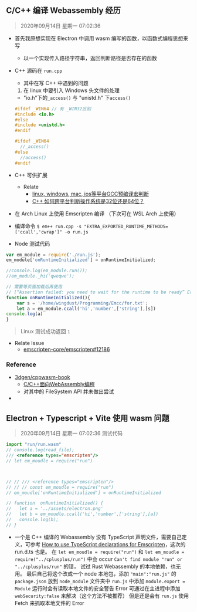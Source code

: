 ## C/C++ 编译 Webassembly 经历
  > 2020年09月14日 星期一 07:02:36
  - 首先我原想实现在 Electron 中调用 wasm 编写的函数，以函数式编程思想来写
    - 以一个实现传入路径字符串，返回判断路径是否存在的函数
  - C++ 源码在 `run.cpp`
    - 其中在写 C++ 中遇到的问题
    1. 在 linux 中要引入 Windows 头文件的处理 
      - "io.h"下的`_access()` 与 "unistd.h" 下`access()`
      ```C++
      #ifdef _WIN64 // 有 _WIN32区别
      #include <io.h>
      #else
      #include <unistd.h>
      #endif

      #ifdef _WIN64 
        //_access()
      #else
        //access()
      #endif
      ```
  - C++ 可供扩展
    - Relate
      - [linux, windows, mac, ios等平台GCC预编译宏判断](https://www.jianshu.com/p/c92e8b81ad04)
      - [C++ 如何跨平台判断操作系统是32位还是64位？](https://www.zhihu.com/question/58377556)

  - 在 Arch Linux 上使用 Emscripten 编译 （下次可在 WSL Arch 上使用）
  - 编译命令 `$ em++ run.cpp -s "EXTRA_EXPORTED_RUNTIME_METHODS=['ccall','cwrap']" -o run.js `
  - Node 测试代码
  ```js
  var em_module = require('./run.js');
  em_module['onRuntimeInitialized'] = onRuntimeInitialized;

  //console.log(em_module.run());
  //em_module._hi('qweqwe');

  // 需要等页面加载后再使用
  // [“Assertion failed: you need to wait for the runtime to be ready” Error when calling a C function in JavaScript](https://stackoverflow.com/questions/46332158/assertion-failed-you-need-to-wait-for-the-runtime-to-be-ready-error-when-call)
  function onRuntimeInitialized(){
      var s = '/home/wingdust/Programming/Emcc/for.txt';
      let a = em_module.ccall('hi','number',['string'],[s])
  console.log(a)
  }
  ```
  > Linux 测试成功返回 `1`
  - Relate Issue
    - [emscripten-core/emscripten#12186](https://github.com/emscripten-core/emscripten/issues/12186)
### Reference
  - [3dgen/cppwasm-book](https://github.com/3dgen/cppwasm-book)
    - [C/C++面向WebAssembly编程](https://www.cntofu.com/book/150/index.html)
    - 对其中的 FileSystem API 并未做出尝试
  - 


## Electron + Typescript + Vite 使用 wasm 问题
  > 2020年09月14日 星期一 07:02:36
  测试代码
  ```ts
  import "run/run.wasm"
// console.log(read_file);
/// <reference types="emscripten"/>
// let em_moudle = require("run")



// // /// <reference types="emscripten"/>
// // // const em_moudle = require("run")
// em_moudle['onRuntimeInitialized'] = onRuntimeInitialized

// function  onRuntimeInitialized() {
//   let a = '../assets/electron.png'
//   let b = em_moudle.ccall('hi','number',['string'],[a])
//   console.log(b);
// }
  ```
  - 一个是 C++ 编译的 Webassembly 没有 TypeScript 声明文件，需要自己定义，可参考 [How to use TypeScript declarations for Emscripten](https://github.com/emscripten-core/emscripten/issues/10271)，这次的 run.d.ts 也是。
  在  `let em_moudle = require("run")` 和 `let em_moudle = require("../cplusplus/run")` 中会 occur 
  `Can't find module "run" or "../cplusplus/run"` 的错，
  试过 Rust Webassembly 的本地依赖，也无用。
  最后自己将这个改成一个 node 本地包，添加 `"main":"run.js"` 的 `package.json` 放到 `node_module` 文件夹中 
  `run.js` 中添加 `module.export = Module` 
  运行时会有读取本地文件的安全警告 Error 可通过在主进程中添加 `webSecurity:false` 来解决（这个方法不被推荐）
  但是还是会有 `run.js` 使用 Fetch 来抓取本地文件的 Error
